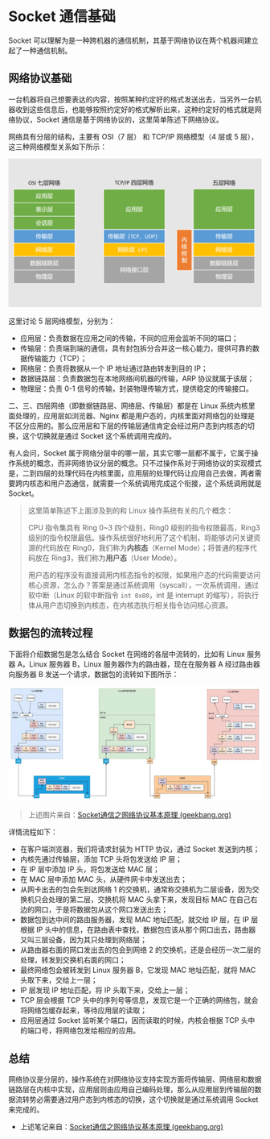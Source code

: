 # Socket 通信基础

Socket 可以理解为是一种跨机器的通信机制，其基于网络协议在两个机器间建立起了一种通信机制。

## 网络协议基础

一台机器将自己想要表达的内容，按照某种约定好的格式发送出去，当另外一台机器收到这些信息后，也能够按照约定好的格式解析出来，这种约定好的格式就是网络协议，Socket 通信是基于网络协议的，这里简单陈述下网络协议。

网络具有分层的结构，主要有 OSI（7 层） 和 TCP/IP 网络模型（4 层或 5 层），这三种网络模型关系如下所示：

![](../images/网络模型.png)

这里讨论 5 层网络模型，分别为：

- 应用层：负责数据在应用之间的传输，不同的应用会监听不同的端口；
- 传输层：负责端到端的通信，具有封包拆分合并这一核心能力，提供可靠的数据传输能力（TCP）；
- 网络层：负责将数据从一个 IP 地址通过路由转发到目的 IP；
- 数据链路层：负责数据包在本地网络间机器的传输，ARP 协议就属于该层；
- 物理层：负责 0-1 信号的传输，封装物理传输方式，提供稳定的传输接口。

二、三、四层网络（即数据链路层、网络层、传输层）都是在 Linux 系统内核里面处理的，应用层如浏览器、Nginx 都是用户态的，内核里面对网络包的处理是不区分应用的。那么应用层和下层的传输层通信肯定会经过用户态到内核态的切换，这个切换就是通过 Socket 这个系统调用完成的。

有人会问，Socket 属于网络分层中的哪一层，其实它哪一层都不属于，它属于操作系统的概念，而非网络协议分层的概念。只不过操作系对于网络协议的实现模式是，二到四层的处理代码在内核里面，应用层的处理代码让应用自己去做，两者需要跨内核态和用户态通信，就需要一个系统调用完成这个衔接，这个系统调用就是 Socket。

> 这里简单陈述下上面涉及到的和 Linux 操作系统有关的几个概念：
>
> CPU 指令集具有 Ring 0~3 四个级别，Ring0 级别的指令权限最高，Ring3 级别的指令权限最低。操作系统很好地利用了这个机制，将能够访问关键资源的代码放在 Ring0，我们称为**内核态**（Kernel Mode）；将普通的程序代码放在 Ring3，我们称为**用户态**（User Mode）。
>
> 用户态的程序没有直接调用内核态指令的权限，如果用户态的代码需要访问核心资源，怎么办？答案是通过系统调用（syscall），一次系统调用，通过软中断（Linux 的软中断指令 `int 0x80`，int 是 interrupt 的缩写），将执行体从用户态切换到内核态，在内核态执行相关指令访问核心资源。

## 数据包的流转过程

下面将介绍数据包是怎么结合 Socket 在网络的各层中流转的，比如有 Linux 服务器 A，Linux 服务器 B，Linux 服务器作为的路由器，现在在服务器 A 经过路由器向服务器 B 发送一个请求，数据包的流转如下图所示：

![](../images/数据包通过Socket进行流转.png)

> 上述图片来自：[Socket通信之网络协议基本原理 (geekbang.org)](https://time.geekbang.org/column/article/105338)

详情流程如下：

- 在客户端浏览器，我们将请求封装为 HTTP 协议，通过 Socket 发送到内核；
- 内核先通过传输层，添加 TCP 头将包发送给 IP 层；
- 在 IP 层中添加 IP 头，将包发送给 MAC 层；
- 在 MAC 层中添加 MAC 头，从硬件网卡中发送出去；
- 从网卡出去的包会先到达网络 1 的交换机，通常称交换机为二层设备，因为交换机只会处理的第二层，交换机将 MAC 头拿下来，发现目标 MAC 在自己右边的网口，于是将数据包从这个网口发送出去；
- 数据包到达中间的路由服务器，发现 MAC 地址匹配，就交给 IP 层，在 IP 层根据 IP 头中的信息，在路由表中查找，数据包应该从那个网口出去，路由器又叫三层设备，因为其只处理到网络层；
- 从路由器右面的网口发出去的包会到网络 2 的交换机，还是会经历一次二层的处理，转发到交换机右面的网口；
- 最终网络包会被转发到 Linux 服务器 B，它发现 MAC 地址匹配，就将 MAC 头取下来，交给上一层；
- IP 层发现 IP 地址匹配，将 IP 头取下来，交给上一层；
- TCP 层会根据 TCP 头中的序列号等信息，发现它是一个正确的网络包，就会将网络包缓存起来，等待应用层的读取；
- 应用层通过 Socket 监听某个端口，因而读取的时候，内核会根据 TCP 头中的端口号，将网络包发给相应的应用。

## 总结

网络协议是分层的，操作系统在对网络协议支持实现方面将传输层、网络层和数据链路层在内核中实现，应用层则由应用自己编码处理，那么从应用层到传输层的数据流转势必需要通过用户态到内核态的切换，这个切换就是通过系统调用 Socket 来完成的。

- 上述笔记来自：[Socket通信之网络协议基本原理 (geekbang.org)](https://time.geekbang.org/column/article/105338)

